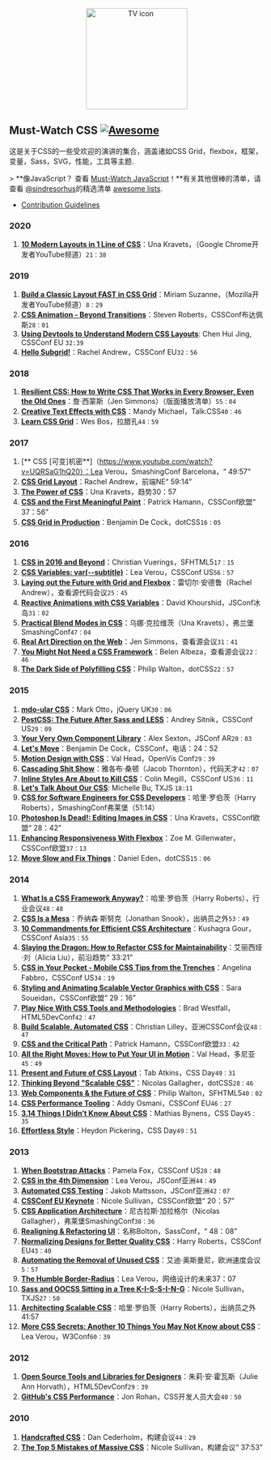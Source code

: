 <div class="github-widget" data-repo="AllThingsSmitty/must-watch-css"></div>
<script async src="https://pagead2.googlesyndication.com/pagead/js/adsbygoogle.js"></script><ins class="adsbygoogle" style="display:block" data-ad-client="ca-pub-6890694312814945" data-ad-slot="5473692530" data-ad-format="auto"  data-full-width-responsive="true"></ins>
<p align="center">
  <img src="https://rawgit.com/AllThingsSmitty/must-watch-css/master/media/logo.svg" width="200" alt="TV icon">
</p>

## Must-Watch CSS [![Awesome](https://cdn.rawgit.com/sindresorhus/awesome/d7305f38d29fed78fa85652e3a63e154dd8e8829/media/badge.svg)](https://github.com/sindresorhus/awesome)

这是关于CSS的一些受欢迎的演讲的集合，涵盖诸如CSS Grid，flexbox，框架，变量，Sass，SVG，性能，工具等主题.

 &gt; **像JavaScript？ 查看 [Must-Watch JavaScript](https://github.com/AllThingsSmitty/must-watch-javascript)！**有关其他很棒的清单，请查看 [@sindresorhus](https://github.com/sindresorhus/)的精选清单 [awesome lists](https://github.com/sindresorhus/awesome/).


* [Contribution Guidelines](https://github.com/AllThingsSmitty/must-watch-css/blob/master/CONTRIBUTING.md)


### 2020
1. [**10 Modern Layouts in 1 Line of CSS**](https://www.youtube.com/watch?v=qm0IfG1GyZU)：Una Kravets，（Google Chrome开发者YouTube频道）`21：38`


### 2019

1. [**Build a Classic Layout FAST in CSS Grid**](https://www.youtube.com/watch?v=KOvGeFUHAC0)：Miriam Suzanne，（Mozilla开发者YouTube频道）`8：29`
1. [**CSS Animation - Beyond Transitions**](https://www.youtube.com/watch?v=TYlA-eolzLs)：Steven Roberts，CSSConf布达佩斯`28：01`
1. [**Using Devtools to Understand Modern CSS Layouts**](https://www.youtube.com/watch?v=ZRtzk0371tk): Chen Hui Jing, CSSConf EU `32:39`
1. [**Hello Subgrid!**](https://www.youtube.com/watch?v=vxOj7CaWiPU)：Rachel Andrew，CSSConf EU`32：56`


### 2018

1. [**Resilient CSS: How to Write CSS That Works in Every Browser, Even the Old Ones**](https://hacks.mozilla.org/2018/03/how-to-write-css-that-works-in-every-browser-even-the-old-ones/)：詹·西蒙斯（Jen Simmons）（版面播放清单）`55：04`
1. [**Creative Text Effects with CSS**](https://www.youtube.com/watch?v=9EU7urOl1LE)：Mandy Michael，Talk.CSS`40：46`
1. [**Learn CSS Grid**](https://www.youtube.com/watch?v=DCZdCKjnBCs&list=PLUS3uVC08ZaqVEGFkl_dS_3FUzILkOIzA)：Wes Bos，拉腊孔`44：59`


### 2017

1. [** CSS [可变]机密**]（https://www.youtube.com/watch?v=UQRSaG1hQ20）：Lea Verou，SmashingConf Barcelona，“ 49:57”
1. [**CSS Grid Layout**](https://www.youtube.com/watch?v=N5Lt1SLqBmQ&list=PLUS3uVC08ZaqVEGFkl_dS_3FUzILkOIzA)：Rachel Andrew，前端NE“ 59:14”
1. [**The Power of CSS**](https://www.youtube.com/watch?v=IRI1H5tyEAo&list=PLUS3uVC08ZaqVEGFkl_dS_3FUzILkOIzA)：Una Kravets，趋势30：57
1. [**CSS and the First Meaningful Paint**](https://www.youtube.com/watch?v=4pQ2byAoIX0&list=PLUS3uVC08ZaqVEGFkl_dS_3FUzILkOIzA)：Patrick Hamann，CSSConf欧盟“ 37：56”
1. [**CSS Grid in Production**](https://www.youtube.com/watch?v=_BCiiE31D5M&list=PLUS3uVC08ZaqVEGFkl_dS_3FUzILkOIzA)：Benjamin De Cock，dotCSS`16：05`


### 2016

1. [**CSS in 2016 and Beyond**](https://www.youtube.com/watch?v=9AG35HCBpo4&list=PLUS3uVC08ZaqVEGFkl_dS_3FUzILkOIzA)：Christian Vuerings，SFHTML5`17：15`
1. [**CSS Variables: var(--subtitle)**](https://www.youtube.com/watch?v=2an6-WVPuJU&list=PLUS3uVC08ZaqVEGFkl_dS_3FUzILkOIzA)：Lea Verou，CSSConf US`56：57`
1. [**Laying out the Future with Grid and Flexbox**](https://www.youtube.com/watch?v=ibeF6rbzD70&list=PLUS3uVC08ZaqVEGFkl_dS_3FUzILkOIzA)：雷切尔·安德鲁（Rachel Andrew），查看源代码会议`25：45`
1. [**Reactive Animations with CSS Variables**](https://www.youtube.com/watch?v=lTCukb6Zn3g&list=PLUS3uVC08ZaqVEGFkl_dS_3FUzILkOIzA)：David Khourshid，JSConf冰岛`31：02`
1. [**Practical Blend Modes in CSS**](https://vimeo.com/184235576)：乌娜·克拉维茨（Una Kravets），弗兰堡SmashingConf`47：04`
1. [**Real Art Direction on the Web**](https://www.youtube.com/watch?v=5Z7lSSMwRgo&list=PLUS3uVC08ZaqVEGFkl_dS_3FUzILkOIzA)：Jen Simmons，查看源会议`31：41`
1. [**You Might Not Need a CSS Framework**](https://www.youtube.com/watch?v=5FdHqVDlXu0&list=PLUS3uVC08ZaqVEGFkl_dS_3FUzILkOIzA)：Belen Albeza，查看源会议`22：46`
1. [**The Dark Side of Polyfilling CSS**](https://www.youtube.com/watch?v=ZskP7cvj3WA&list=PLUS3uVC08ZaqVEGFkl_dS_3FUzILkOIzA)：Philip Walton，dotCSS`22：57`


### 2015
1. [**mdo-ular CSS**](http://jqueryuk.com/2015/videos.php?s=mdo-ular-css)：Mark Otto，jQuery UK`30：06`
1. [**PostCSS: The Future After Sass and LESS**](https://www.youtube.com/watch?v=1yUFTrAxTzg&list=PLUS3uVC08ZaqVEGFkl_dS_3FUzILkOIzA)：Andrey Sitnik，CSSConf US`29：09`
1. [**Your Very Own Component Library**](https://www.youtube.com/watch?v=zSYo7m5kGHQ&list=PLUS3uVC08ZaqVEGFkl_dS_3FUzILkOIzA)：Alex Sexton，JSConf AR`20：03`
1. [**Let's Move**](https://www.youtube.com/watch?v=J6wUmQDQBkw&list=PLUS3uVC08ZaqVEGFkl_dS_3FUzILkOIzA)：Benjamin De Cock，CSSConf，电话：24：52
1. [**Motion Design with CSS**](https://www.youtube.com/watch?v=TjsXqt-UxLo&list=PLUS3uVC08ZaqVEGFkl_dS_3FUzILkOIzA)：Val Head，OpenVis Conf`29：39`
1. [**Cascading Shit Show**](https://www.youtube.com/watch?v=iniwPUEbPUM&list=PLUS3uVC08ZaqVEGFkl_dS_3FUzILkOIzA)：雅各布·桑顿（Jacob Thornton），代码天才`42：07`
1. [**Inline Styles Are About to Kill CSS**](https://www.youtube.com/watch?v=NoaxsCi13yQ&list=PLUS3uVC08ZaqVEGFkl_dS_3FUzILkOIzA)：Colin Megill，CSSConf US`36：11`
1. [**Let's Talk About Our CSS**](https://www.youtube.com/watch?v=NHpSmJrEvRQ&list=PLUS3uVC08ZaqVEGFkl_dS_3FUzILkOIzA): Michelle Bu, TXJS `18:11`
1. [**CSS for Software Engineers for CSS Developers**](https://vimeo.com/140641366)：哈里·罗伯茨（Harry Roberts），SmashingConf弗莱堡（51:14）
1. [**Photoshop Is Dead!: Editing Images in CSS**](https://www.youtube.com/watch?v=LY65F2e4B5w&list=PLUS3uVC08ZaqVEGFkl_dS_3FUzILkOIzA)：Una Kravets，CSSConf欧盟“ 28：42”
1. [**Enhancing Responsiveness With Flexbox**](https://www.youtube.com/watch?v=_98SE8WUvLk&index=10&list=PL37ZVnwpeshHoV6GgvG9WWAP6rjnEdAs9)：Zoe M. Gillenwater，CSSConf欧盟`37：13`
1. [**Move Slow and Fix Things**](https://www.youtube.com/watch?v=zmjfh099zYg&list=PLUS3uVC08ZaqVEGFkl_dS_3FUzILkOIzA)：Daniel Eden，dotCSS`15：06`


### 2014

1. [**What Is a CSS Framework Anyway?**](https://vimeo.com/95734680)：哈里·罗伯茨（Harry Roberts），行业会议`48：48`
1. [**CSS Is a Mess**](https://vimeo.com/99877232)：乔纳森·斯努克（Jonathan Snook），出纳员之外`53：49`
1. [**10 Commandments for Efficient CSS Architecture**](https://www.youtube.com/watch?v=FYcu-wWrNqo&list=PLUS3uVC08ZaqVEGFkl_dS_3FUzILkOIzA)：Kushagra Gour，CSSConf Asia`35：55`
1. [**Slaying the Dragon: How to Refactor CSS for Maintainability**](https://vimeo.com/100501790)：艾丽西娅·刘（Alicia Liu），前沿趋势“ 33:21”
1. [**CSS in Your Pocket - Mobile CSS Tips from the Trenches**](https://www.youtube.com/watch?v=vBHt61yDO9U&list=PLUS3uVC08ZaqVEGFkl_dS_3FUzILkOIzA)：Angelina Fabbro，CSSConf US`34：19`
1. [**Styling and Animating Scalable Vector Graphics with CSS**](https://www.youtube.com/watch?v=lf7L8X6ZBu8&list=PLUS3uVC08ZaqVEGFkl_dS_3FUzILkOIzA)：Sara Soueidan，CSSConf欧盟“ 29：16”
1. [**Play Nice With CSS Tools and Methodologies**](https://www.youtube.com/watch?v=-bZSTMLqf8Q&list=PLUS3uVC08ZaqVEGFkl_dS_3FUzILkOIzA)：Brad Westfall，HTML5DevConf`42：47`
1. [**Build Scalable, Automated CSS**](https://www.youtube.com/watch?v=Tk_0qYEFtAY&list=PLUS3uVC08ZaqVEGFkl_dS_3FUzILkOIzA)：Christian Lilley，亚洲CSSConf会议`48：47`
1. [**CSS and the Critical Path**](https://www.youtube.com/watch?v=_0Fk85to6hA&list=PLUS3uVC08ZaqVEGFkl_dS_3FUzILkOIzA)：Patrick Hamann，CSSConf欧盟`33：42`
1. [**All the Right Moves: How to Put Your UI in Motion**](http://new.livestream.com/accounts/6779986/events/2928486/videos/51426837)：Val Head，多尼亚`45：49`
1. [**Present and Future of CSS Layout**](https://vimeo.com/98746172)：Tab Atkins，CSS Day`49：31`
1. [**Thinking Beyond "Scalable CSS"**](https://www.youtube.com/watch?v=L8w3v9m6G04&list=PLUS3uVC08ZaqVEGFkl_dS_3FUzILkOIzA)：Nicolas Gallagher，dotCSS`28：46`
1. [**Web Components & the Future of CSS**](https://www.youtube.com/watch?v=QHxrr6Q82yI&list=PLUS3uVC08ZaqVEGFkl_dS_3FUzILkOIzA)：Philip Walton，SFHTML5`40：02`
1. [**CSS Performance Tooling**](https://www.youtube.com/watch?v=FEs2jgZBaQA&list=PLUS3uVC08ZaqVEGFkl_dS_3FUzILkOIzA)：Addy Osmani，CSSConf EU`46：27`
1. [**3.14 Things I Didn’t Know About CSS**](https://vimeo.com/100264064)：Mathias Bynens，CSS Day`45：35`
1. [**Effortless Style**](http://vimeo.com/101718785)：Heydon Pickering，CSS Day`49：51`


### 2013

1. [**When Bootstrap Attacks**](https://www.youtube.com/watch?v=xbpnqbM6cRk&list=PLUS3uVC08ZaqVEGFkl_dS_3FUzILkOIzA)：Pamela Fox，CSSConf US`28：48`
1. [**CSS in the 4th Dimension**](https://www.youtube.com/watch?v=NTJUFQmHbvc&list=PLUS3uVC08ZaqVEGFkl_dS_3FUzILkOIzA)：Lea Verou，JSConf亚洲`44：49`
1. [**Automated CSS Testing**](https://www.youtube.com/watch?v=2PU6JX4S7zI&list=PLUS3uVC08ZaqVEGFkl_dS_3FUzILkOIzA)：Jakob Mattsson，JSConf亚洲`42：07`
1. [**CSSConf EU Keynote**](https://www.youtube.com/watch?v=ue-Z_HxS3cc&list=PLUS3uVC08ZaqVEGFkl_dS_3FUzILkOIzA)：Nicole Sullivan，CSSConf欧盟“ 20：57”
1. [**CSS Application Architecture**](https://vimeo.com/74359951)：尼古拉斯·加拉格尔（Nicolas Gallagher），弗莱堡SmashingConf`38：36`
1. [**Realigning & Refactoring UI**](https://www.youtube.com/watch?v=I82ytAWxzrI&list=PLUS3uVC08ZaqVEGFkl_dS_3FUzILkOIzA)：名称Bolton，SassConf，“ 48：08”
1. [**Normalizing Designs for Better Quality CSS**](https://www.youtube.com/watch?v=ldx4ZFxMEeo&list=PLUS3uVC08ZaqVEGFkl_dS_3FUzILkOIzA)：Harry Roberts，CSSConf EU`43：40`
1. [**Automating the Removal of Unused CSS**](https://www.youtube.com/watch?v=833xr1MyE30&list=PLUS3uVC08ZaqVEGFkl_dS_3FUzILkOIzA)：艾迪·奥斯曼尼，欧洲速度会议`5：57`
1. [**The Humble Border-Radius**](https://www.youtube.com/watch?v=2iFw2GCOPj0&list=PLUS3uVC08ZaqVEGFkl_dS_3FUzILkOIzA)：Lea Verou，网络设计的未来37：07
1. [**Sass and OOCSS Sitting in a Tree K-I-S-S-I-N-G**](https://vimeo.com/66039168)：Nicole Sullivan，TXJS`27：50`
1. [**Architecting Scalable CSS**](https://vimeo.com/70041549)：哈里·罗伯茨（Harry Roberts），出纳员之外41:57
1. [**More CSS Secrets: Another 10 Things You May Not Know about CSS**](https://www.youtube.com/watch?v=3ikye7Qc7Ak&list=PLUS3uVC08ZaqVEGFkl_dS_3FUzILkOIzA)：Lea Verou，W3Conf`60：39`


### 2012

1. [**Open Source Tools and Libraries for Designers**](https://www.youtube.com/watch?v=hFdbE6T9QGc&list=PLUS3uVC08ZaqVEGFkl_dS_3FUzILkOIzA)：朱莉·安·霍瓦斯（Julie Ann Horvath），HTML5DevConf`29：39`
1. [**GitHub's CSS Performance**](https://vimeo.com/54990931)：Jon Rohan，CSS开发人员大会`40：50`


### 2010

1. [**Handcrafted CSS**](https://vimeo.com/17091905)：Dan Cederholm，构建会议`44：29`
1. [**The Top 5 Mistakes of Massive CSS**](https://www.youtube.com/watch?v=j6sAm7CLoCQ)：Nicole Sullivan，构建会议“ 37:53”
